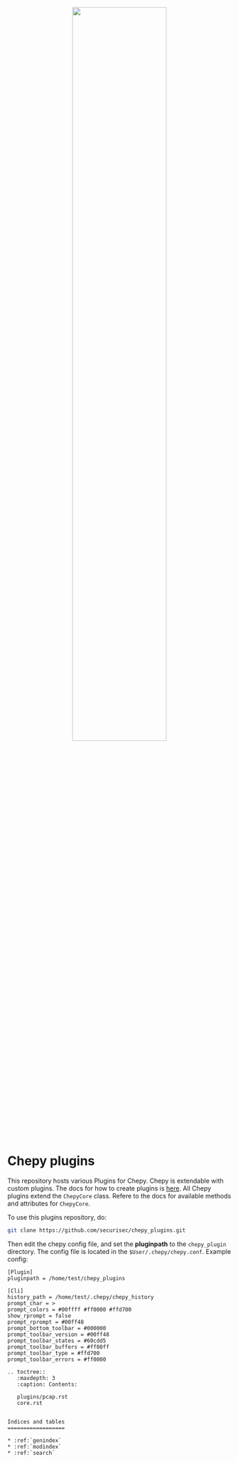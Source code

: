 <p align="center">
    <img src="https://raw.githubusercontent.com/securisec/chepy_plugins/master/logo.png" width="65%">
</p>

# Chepy plugins
This repository hosts various Plugins for Chepy. Chepy is extendable with custom plugins. The docs for how to create plugins is [here](https://chepy.readthedocs.io/en/latest/plugins.html). All Chepy plugins extend the `ChepyCore` class. Refere to the docs for available methods and attributes for `ChepyCore`. 

To use this plugins repository, do:

```bash
git clone https://github.com/securisec/chepy_plugins.git
```

Then edit the chepy config file, and set the **pluginpath** to the `chepy_plugin` directory. The config file is located in the `$User/.chepy/chepy.conf`. Example config:

```
[Plugin]
pluginpath = /home/test/chepy_plugins

[Cli]
history_path = /home/test/.chepy/chepy_history
prompt_char = >
prompt_colors = #00ffff #ff0000 #ffd700
show_rprompt = false
prompt_rprompt = #00ff48
prompt_bottom_toolbar = #000000
prompt_toolbar_version = #00ff48
prompt_toolbar_states = #60cdd5
prompt_toolbar_buffers = #ff00ff
prompt_toolbar_type = #ffd700
prompt_toolbar_errors = #ff0000
```



```eval_rst
.. toctree::
   :maxdepth: 3
   :caption: Contents:

   plugins/pcap.rst
   core.rst


Indices and tables
==================

* :ref:`genindex`
* :ref:`modindex`
* :ref:`search`
```
